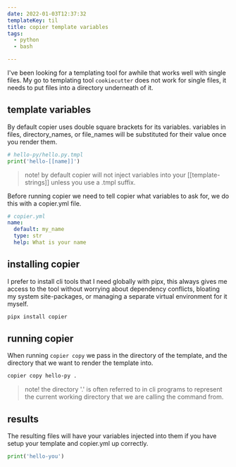 ```yaml
---
date: 2022-01-03T12:37:32
templateKey: til
title: copier template variables
tags:
  - python
  - bash

---
```


I've been looking for a templating tool for awhile that works well with
single files.  My go to templating tool `cookiecutter` does not work for
single files, it needs to put files into a directory underneath of it.

## template variables

By default copier uses double square brackets for its variables.
variables in files, directory_names, or file_names will be substituted
for their value once you render them.

``` python
# hello-py/hello.py.tmpl
print('hello-[[name]]')
```

> note! by default copier will not inject variables into your
> [[template-strings]] unless you use a .tmpl suffix.

Before running copier we need to tell copier what variables to ask for,
we do this with a copier.yml file.

``` yml
# copier.yml
name:
  default: my_name
  type: str
  help: What is your name
```

## installing copier

I prefer to install cli tools that I need globally with pipx, this
always gives me access to the tool without worrying about dependency
conflicts, bloating my system site-packages, or managing a separate
virtual environment for it myself.

``` bash
pipx install copier
```
## running copier

When running `copier copy` we pass in the directory of the template, and
the directory that we want to render the template into.

``` bash
copier copy hello-py .
```

> note! the directory '.' is often referred to in cli programs to
> represent the current working directory that we are calling the
> command from.

## results

The resulting files will have your variables injected into them if you have
setup your template and copier.yml up correctly.

``` python
print('hello-you')
```
